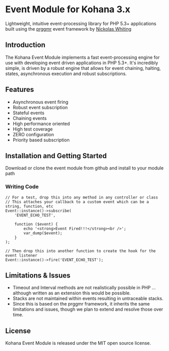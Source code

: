 # Event Module for Kohana 3.x

Lightweight, intuitive event-processing library for PHP 5.3+ applications built using the [prggmr](https://github.com/nwhitingx/prggmr) event framework by [Nickolas Whiting](http://github.com/nwhitingx)

## Introduction

The Kohana Event Module implements a fast event-processing engine for use with developing
event driven applications in PHP 5.3+. It's incredibly simple, is driven by
a robust engine that allows for event chaining, halting, states,
asynchronous execution and robust subscriptions.

## Features

* Asynchronous event firing
* Robust event subscription
* Stateful events
* Chaining events
* High performance oriented
* High test coverage
* ZERO configuration
* Priority based subscription

## Installation and Getting Started

Download or clone the event module from github and install to your module path

### Writing Code

	// For a test, drop this into any method in any controller or class
	// This attaches your callback to a custom event which can be a string, function, etc
	Event::instance()->subscribe(
		'EVENT_ECHO_TEST', 

		function ($event) { 
			echo '<strong>Event Fired!!!</strong><br />'; 
			var_dump($event); 
		}
	);

	// Then drop this into another function to create the hook for the event listener
    Event::instance()->fire('EVENT_ECHO_TEST');


## Limitations & Issues

* Timeout and Interval methods are not realistically possible in PHP ... although written as an extension this would be possible.
* Stacks are not maintained within events resulting in untraceable stacks.
* Since this is based on the prggmr framework, it inherits the same limitations and issues, though we plan to extend and resolve those over time.

## License

Kohana Event Module is released under the MIT open source license.